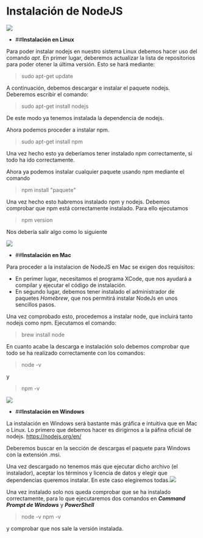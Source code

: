 # Instalación de NodeJS

![](https://upload.wikimedia.org/wikipedia/commons/thumb/d/d9/Node.js_logo.svg/2000px-Node.js_logo.svg.png)

* ##**Instalación en Linux**
    
    
Para poder instalar nodejs en nuestro sistema Linux debemos hacer uso del comando *apt*.
En primer lugar, deberemos actualizar la lista de repositorios para poder otener la última versión.
Esto se hará mediante:     


> sudo apt-get update
        
A continuación, debemos descargar e instalar el paquete nodejs. Deberemos escribir el comando:
    
        
>sudo apt-get install nodejs
    
De este modo ya tenemos instalada la dependencia de nodejs.
    
Ahora podemos proceder a instalar npm.
    
>sudo apt-get install npm
    
Una vez hecho esto ya deberíamos tener instalado npm correctamente, si todo ha ido correctamente.
    
Ahora ya podemos instalar cualquier paquete usando npm mediante el comando

>npm install "paquete"

Una vez hecho esto habremos instalado npm y nodejs. Debemos comprobar que npm está correctamente instalado. Para ello ejecutamos 

>npm version 

Nos debería salir algo como lo siguiente


![](https://4.bp.blogspot.com/-mD6Ez-rMbVo/VuT0aU5cWXI/AAAAAAAAK7U/Y3E8h0FLhLAJ8XX-kFigDRzTrjLyjoWjA/s1600/node_installation_details.png)



* ##**Instalación en Mac**

Para proceder a la instalacion de NodeJS en Mac se exigen dos requisitos:
* En perimer lugar, necesitamos el programa XCode, que nos ayudará a compilar y ejecutar el código de instalación.
* En segundo lugar, debemos tener instalado el administrador de paquetes *Homebrew*, que nos permitirá instalar NodeJs en unos sencillos pasos.

Una vez comprobado esto, procedemos a instalar node, que incluirá tanto nodejs como npm. Ejecutamos el comando:
>brew install node

En cuanto acabe la descarga e instalación solo debemos comprobar que todo se ha realizado correctamente con los comandos:
>node -v

y 

>npm -v

![](http://blog.teamtreehouse.com/wp-content/uploads/2014/10/node-install1.png)

* ##**Instalación en Windows**

La instalación en Windows será bastante más gráfica e intuitiva que en Mac o Linux. 
Lo primero que debemos hacer es dirigirnos a la páfina oficial de nodejs.
https://nodejs.org/en/

Deberemos buscar en la sección de descargas el paquete para Windows con la extensión .msi.

Una vez descargado no tenemos más que ejecutar dicho archivo (el instalador), aceptar los términos y licencia de datos y elegir que dependencias queremos instalar. En este caso elegiremos todas.![](http://blog.teamtreehouse.com/wp-content/uploads/2015/01/installer.png)

Una vez instalado solo nos queda comprobar que se ha instalado correctamente, para lo que ejecutaremos dos comandos en ***Command Prompt de Windows*** y ***PowerShell***

>node -v
>npm -v

y comprobar que nos sale la versión instalada.



